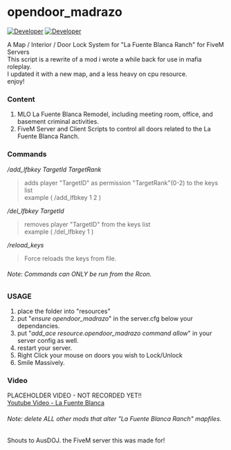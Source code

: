 # opendoor_madrazo  
[![Developer](https://img.shields.io/badge/Developer-WiPAFiveM-BADA55)](https://whatisprojectawesome.com)
[![Developer](https://img.shields.io/github/repo-size/mikethemadkiwi/opendoor_madrazo)](https://github.com/mikethemadkiwi/opendoor_madrazo/releases)  

A Map / Interior / Door Lock System for "La Fuente Blanca Ranch" for FiveM Servers  
This script is a rewrite of a mod i wrote a while back for use in mafia roleplay.  
I updated it with a new map, and a less heavy on cpu resource.  
enjoy!  
  
### Content
1. MLO La Fuente Blanca Remodel, including meeting room, office, and basement criminal activities.  
2. FiveM Server and Client Scripts to control all doors related to the La Fuente Blanca Ranch.  
  
### Commands  
*/add_lfbkey TargetId TargetRank*  
>adds player "TargetID" as permission "TargetRank"(0-2) to the keys list  
example ( /add_lfbkey 1 2 )   

*/del_lfbkey TargetId*  
>removes player "TargetID" from the keys list  
example ( /del_lfbkey 1 )  
  
*/reload_keys*  
>Force reloads the keys from file. 

###### Note: Commands can ONLY be run from the Rcon.  
  
### USAGE  
1. place the folder into "resources"  
2. put "_ensure opendoor_madrazo_" in the server.cfg below your dependancies.
3. put "_add_ace resource.opendoor_madrazo command allow_" in your server config as well.  
4. restart your server.  
5. Right Click your mouse on doors you wish to Lock/Unlock  
6. Smile Massively.

### Video  
PLACEHOLDER VIDEO - NOT RECORDED YET!!  
[Youtube Video - La Fuente Blanca](https://www.youtube.com/watch?v=QNyRdL9qnAs)  
  
###### Note: delete ALL other mods that alter "La Fuente Blanca Ranch" mapfiles.    
Shouts to AusDOJ. the FiveM server this was made for!  
